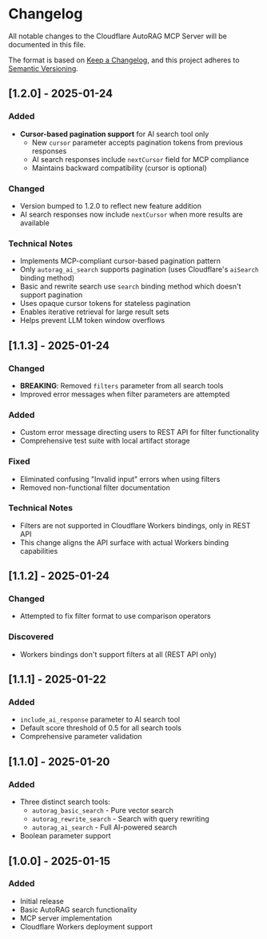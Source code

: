 # Changelog

All notable changes to the Cloudflare AutoRAG MCP Server will be documented in this file.

The format is based on [Keep a Changelog](https://keepachangelog.com/en/1.0.0/),
and this project adheres to [Semantic Versioning](https://semver.org/spec/v2.0.0.html).

## [1.2.0] - 2025-01-24

### Added
- **Cursor-based pagination support** for AI search tool only
  - New `cursor` parameter accepts pagination tokens from previous responses
  - AI search responses include `nextCursor` field for MCP compliance
  - Maintains backward compatibility (cursor is optional)

### Changed
- Version bumped to 1.2.0 to reflect new feature addition
- AI search responses now include `nextCursor` when more results are available

### Technical Notes
- Implements MCP-compliant cursor-based pagination pattern
- Only `autorag_ai_search` supports pagination (uses Cloudflare's `aiSearch` binding method)
- Basic and rewrite search use `search` binding method which doesn't support pagination
- Uses opaque cursor tokens for stateless pagination
- Enables iterative retrieval for large result sets
- Helps prevent LLM token window overflows

## [1.1.3] - 2025-01-24

### Changed
- **BREAKING**: Removed `filters` parameter from all search tools
- Improved error messages when filter parameters are attempted

### Added
- Custom error message directing users to REST API for filter functionality
- Comprehensive test suite with local artifact storage

### Fixed
- Eliminated confusing "Invalid input" errors when using filters
- Removed non-functional filter documentation

### Technical Notes
- Filters are not supported in Cloudflare Workers bindings, only in REST API
- This change aligns the API surface with actual Workers binding capabilities

## [1.1.2] - 2025-01-24

### Changed
- Attempted to fix filter format to use comparison operators

### Discovered
- Workers bindings don't support filters at all (REST API only)

## [1.1.1] - 2025-01-22

### Added
- `include_ai_response` parameter to AI search tool
- Default score threshold of 0.5 for all search tools
- Comprehensive parameter validation

## [1.1.0] - 2025-01-20

### Added
- Three distinct search tools:
  - `autorag_basic_search` - Pure vector search
  - `autorag_rewrite_search` - Search with query rewriting
  - `autorag_ai_search` - Full AI-powered search
- Boolean parameter support

## [1.0.0] - 2025-01-15

### Added
- Initial release
- Basic AutoRAG search functionality
- MCP server implementation
- Cloudflare Workers deployment support